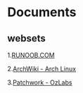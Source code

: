 # Documents

## websets

1.[RUNOOB.COM](https://www.runoob.com/ "菜鸟教程(www.runoob.com)提供了编程的基础技术教程, 介绍了HTML、CSS、Javascript、Python，Java，Ruby，C，PHP , MySQL等各种编程语言的基础知识。 同时本站中也提供了大量的在线实例，通过实例，您可以更好的学习编程。")

2.[ArchWiki - Arch Linux](https://wiki.archlinux.org/)

3.[Patchwork - OzLabs](https://patchwork.ozlabs.org/)
